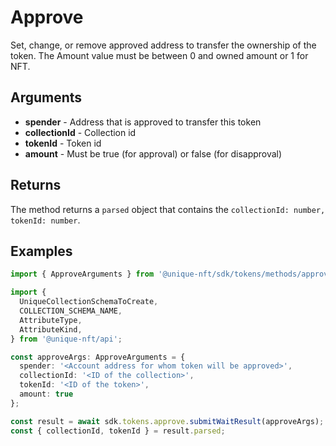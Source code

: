 # Approve

Set, change, or remove approved address to transfer the ownership of the token. The Amount value must be between 0 and owned amount or 1 for NFT.

## Arguments

- **spender** - Address that is approved to transfer this token
- **collectionId** - Collection id
- **tokenId** - Token id
- **amount** - Must be true (for approval) or false (for disapproval)

## Returns

The method returns a `parsed` object that contains the `collectionId: number, tokenId: number`.

## Examples

  ```typescript
import { ApproveArguments } from '@unique-nft/sdk/tokens/methods/approve';

import {
    UniqueCollectionSchemaToCreate,
    COLLECTION_SCHEMA_NAME,
    AttributeType,
    AttributeKind,
} from '@unique-nft/api';

const approveArgs: ApproveArguments = {
    spender: '<Account address for whom token will be approved>',
    collectionId: '<ID of the collection>',
    tokenId: '<ID of the token>',
    amount: true
};

const result = await sdk.tokens.approve.submitWaitResult(approveArgs);
const { collectionId, tokenId } = result.parsed;
```

